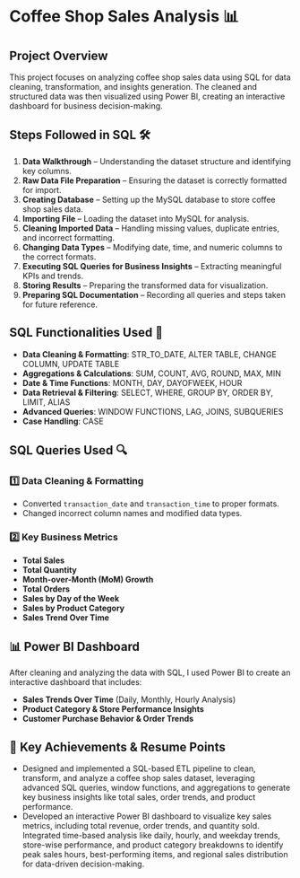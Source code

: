 # Coffee Shop Sales Analysis 📊

## Project Overview

This project focuses on analyzing coffee shop sales data using SQL for data cleaning, transformation, and insights generation. The cleaned and structured data was then visualized using Power BI, creating an interactive dashboard for business decision-making.

## Steps Followed in SQL 🛠️

1. **Data Walkthrough** – Understanding the dataset structure and identifying key columns.
2. **Raw Data File Preparation** – Ensuring the dataset is correctly formatted for import.
3. **Creating Database** – Setting up the MySQL database to store coffee shop sales data.
4. **Importing File** – Loading the dataset into MySQL for analysis.
5. **Cleaning Imported Data** – Handling missing values, duplicate entries, and incorrect formatting.
6. **Changing Data Types** – Modifying date, time, and numeric columns to the correct formats.
7. **Executing SQL Queries for Business Insights** – Extracting meaningful KPIs and trends.
8. **Storing Results** – Preparing the transformed data for visualization.
9. **Preparing SQL Documentation** – Recording all queries and steps taken for future reference.

## SQL Functionalities Used 📌

- **Data Cleaning & Formatting**: STR_TO_DATE, ALTER TABLE, CHANGE COLUMN, UPDATE TABLE
- **Aggregations & Calculations**: SUM, COUNT, AVG, ROUND, MAX, MIN
- **Date & Time Functions**: MONTH, DAY, DAYOFWEEK, HOUR
- **Data Retrieval & Filtering**: SELECT, WHERE, GROUP BY, ORDER BY, LIMIT, ALIAS
- **Advanced Queries**: WINDOW FUNCTIONS, LAG, JOINS, SUBQUERIES
- **Case Handling**: CASE

## SQL Queries Used 🔍

### 1️⃣ Data Cleaning & Formatting
- Converted `transaction_date` and `transaction_time` to proper formats.
- Changed incorrect column names and modified data types.

### 2️⃣ Key Business Metrics
- **Total Sales**
- **Total Quantity**
- **Month-over-Month (MoM) Growth**
- **Total Orders**
- **Sales by Day of the Week**
- **Sales by Product Category**
- **Sales Trend Over Time**

## 📊 Power BI Dashboard

After cleaning and analyzing the data with SQL, I used Power BI to create an interactive dashboard that includes:

- **Sales Trends Over Time** (Daily, Monthly, Hourly Analysis)
- **Product Category & Store Performance Insights**
- **Customer Purchase Behavior & Order Trends**



## 🔹 Key Achievements & Resume Points

- Designed and implemented a SQL-based ETL pipeline to clean, transform, and analyze a coffee shop sales dataset, leveraging advanced SQL queries, window functions, and aggregations to generate key business insights like total sales, order trends, and product performance.
- Developed an interactive Power BI dashboard to visualize key sales metrics, including total revenue, order trends, and quantity sold. Integrated time-based analysis like daily, hourly, and weekday trends, store-wise performance, and product category breakdowns to identify peak sales hours, best-performing items, and regional sales distribution for data-driven decision-making.
